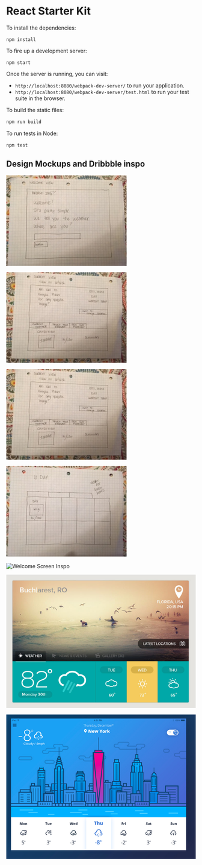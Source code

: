 # React Starter Kit

To install the dependencies:

```
npm install
```

To fire up a development server:

```
npm start
```

Once the server is running, you can visit:

* `http://localhost:8080/webpack-dev-server/` to run your application.
* `http://localhost:8080/webpack-dev-server/test.html` to run your test suite in the browser.

To build the static files:

```js
npm run build
```


To run tests in Node:

```js
npm test
```

## Design Mockups and Dribbble inspo

![Welcome Screen Mockup](images/mockup1.JPG)

![Main Screen Mockup](images/mockup2.JPG)

![7 hour forecast Screen Mockup](images/mockup2.JPG)

![10 day forecast Screen Mockup](images/mockup4.JPG)

![Welcome Screen Inspo](images/Welcome-Screen-Inspo.JPG)

![Main App Inspo](images/Inspo1.png)

![Main App Inspo](images/Inspo2.png)
